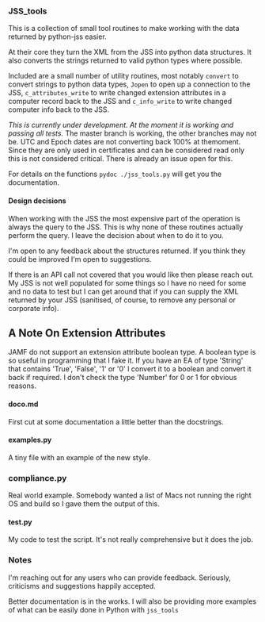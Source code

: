 ### JSS_tools

This is a collection of small tool routines to make working with the data returned by python-jss easier.

At their core they turn the XML from the JSS into python data structures. It also converts the strings returned to valid python types where possible.

Included are a small number of utility routines, most notably `convert` to convert strings to python data types, `Jopen` to open up a connection to the JSS, `c_attributes_write` to write changed extension attributes in a computer record back to the JSS and `c_info_write` to write changed computer info back to the JSS.

*This is currently under development. At the moment it is working
and passing all tests.* The master branch is working, the other branches may not be. UTC and Epoch dates are not converting back 100% at themoment. Since they are only used in certificates and can be considered read only this is not considered critical. There is already an issue open for this.

For details on the functions `pydoc ./jss_tools.py` will get you the
documentation.

#### Design decisions

When working with the JSS the most expensive part of the operation is always the query to the JSS. This is why none of these routines actually perform the query. I leave the decision about when to do it to you.

I'm open to any feedback about the structures returned. If you think they could be improved I'm open to suggestions.

If there is an API call not covered that you would like then please reach out. My JSS is not well populated for some things so I have no need for some and no data to test but I can get around that if you can supply the XML returned by your JSS (sanitised, of course, to remove any personal or corporate info).

## A Note On Extension Attributes

JAMF do not support an extension attribute boolean type. A boolean type is so
useful in programming that I fake it. If you have an EA of type 'String' that
contains 'True', 'False', '1' or '0' I convert it to a boolean and convert it
back if required. I don't check the type 'Number' for 0 or 1 for obvious
reasons.

#### doco.md

First cut at some documentation a little better than the docstrings.

#### examples.py

A tiny file with an example of the new style.

### compliance.py

Real world example. Somebody wanted a list of Macs not running the right OS
and build so I gave them the output of this.

#### test.py

My code to test the script. It's not really comprehensive but it does the job.

### Notes

I'm reaching out for any users who can provide feedback. Seriously, criticisms and suggestions happily accepted.

Better documentation is in the works. I will also be providing more examples of what can be easily done in Python with `jss_tools`





